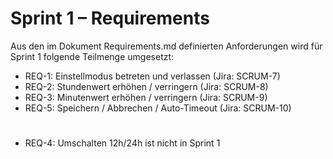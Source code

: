 # Sprint 1 – Requirements

Aus den im Dokument Requirements.md definierten Anforderungen wird für Sprint 1 folgende Teilmenge umgesetzt:

- REQ-1: Einstellmodus betreten und verlassen (Jira: SCRUM-7)
- REQ-2: Stundenwert erhöhen / verringern (Jira: SCRUM-8)
- REQ-3: Minutenwert erhöhen / verringern (Jira: SCRUM-9)
- REQ-5: Speichern / Abbrechen / Auto-Timeout (Jira: SCRUM-10)

#
- REQ-4: Umschalten 12h/24h ist nicht in Sprint 1

